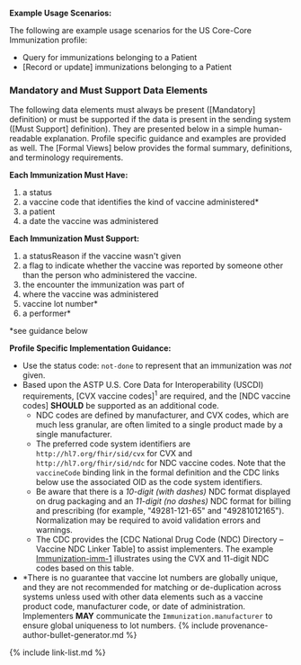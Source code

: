 
**Example Usage Scenarios:**

The following are example usage scenarios for the US Core-Core Immunization
profile:

-   Query for immunizations belonging to a Patient
-  [Record or update]  immunizations belonging to a Patient

### Mandatory and Must Support Data Elements

The following data elements must always be present ([Mandatory] definition) or must be supported if the data is present in the sending system ([Must Support] definition). They are presented below in a simple human-readable explanation. Profile specific guidance and examples are provided as well. The [Formal Views] below provides the formal summary, definitions, and terminology requirements.  

**Each Immunization Must Have:**

1. a status
1. a vaccine code that identifies the kind of vaccine administered*
1. a patient
2. a date the vaccine was administered


**Each Immunization Must Support:**

1. a statusReason if the vaccine wasn't given
2. a flag to indicate whether the vaccine was reported by someone other than the person who administered the vaccine.
3. the encounter the immunization was part of
4. where the vaccine was administered
5. vaccine lot number*
6. a performer*

*see guidance below

**Profile Specific Implementation Guidance:**

- Use the status code: `not-done` to represent that an immunization was *not* given.
- Based upon the ASTP U.S. Core Data for Interoperability (USCDI) requirements, [CVX vaccine codes]<sup>1</sup> are required, and the [NDC vaccine codes] **SHOULD** be supported as an additional code.
    - NDC codes are defined by manufacturer, and CVX codes, which are much less granular, are often limited to a single product made by a single manufacturer.
    - The preferred code system identifiers are `http://hl7.org/fhir/sid/cvx` for CVX and `http://hl7.org/fhir/sid/ndc` for NDC vaccine codes. Note that the `vaccineCode` binding link in the formal definition and the CDC links below use the associated OID as the code system identifiers.
    - Be aware that there is a *10-digit (with dashes)* NDC format displayed on drug packaging and an *11-digit (no dashes)* NDC format for billing and prescribing (for example, "49281-121-65" and "49281012165"). Normalization may be required to avoid validation errors and warnings.
    - The CDC provides the [CDC National Drug Code (NDC) Directory – Vaccine NDC Linker Table] to assist implementers. The example [Immunization-imm-1](Immunization-imm-1.html) illustrates using the CVX and 11-digit NDC codes based on this table.
 - *There is no guarantee that vaccine lot numbers are globally unique, and they are not recommended for matching or de-duplication across systems unless used with other data elements such as a vaccine product code, manufacturer code, or date of administration.  Implementers **MAY** communicate the `Immunization.manufacturer` to ensure global uniqueness to lot numbers.
{% include provenance-author-bullet-generator.md %}

{% include link-list.md %}
